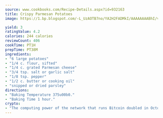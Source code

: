 ```yaml
---
source: www.cookbooks.com/Recipe-Details.aspx?id=932163
title: Crispy Parmesan Potatoes
image: https://1.bp.blogspot.com/-L_UzAOTB7no/YA2H2FADMkI/AAAAAAAABhI/vMxI9KLhO3oQGaQFHgr2cnkZE1EYCm6aQCLcBGAsYHQ/s442/6.png

yield: 3
ratingValue: 4.2
calories: 244 calories
reviewCount: 406
cookTime: PT1H
prepTime: PT38M
ingredients:
- "6 large potatoes"
- "1/4 c. flour, sifted"
- "1/4 c. grated Parmesan cheese"
- "3/4 tsp. salt or garlic salt"
- "1/8 tsp. pepper"
- "1/2 c. butter or cooking oil"
- "snipped or dried parsley"
directions:
- "Baking Temperature 375u00b0."
- "Baking Time 1 hour."
crypto:
- "The computing power of the network that runs Bitcoin doubled in October, pushing out all but the most dedicated miners."
---
```

